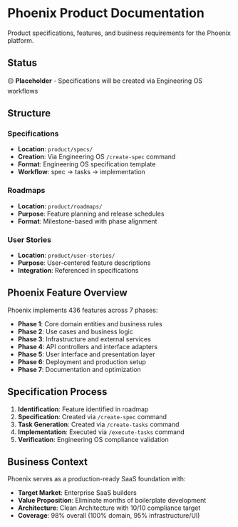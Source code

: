 # Phoenix Product Documentation

Product specifications, features, and business requirements for the Phoenix platform.

## Status
🟡 **Placeholder** - Specifications will be created via Engineering OS workflows

## Structure

### Specifications
- **Location**: `product/specs/`
- **Creation**: Via Engineering OS `/create-spec` command
- **Format**: Engineering OS specification template
- **Workflow**: spec → tasks → implementation

### Roadmaps
- **Location**: `product/roadmaps/`
- **Purpose**: Feature planning and release schedules
- **Format**: Milestone-based with phase alignment

### User Stories
- **Location**: `product/user-stories/`
- **Purpose**: User-centered feature descriptions
- **Integration**: Referenced in specifications

## Phoenix Feature Overview

Phoenix implements 436 features across 7 phases:
- **Phase 1**: Core domain entities and business rules
- **Phase 2**: Use cases and business logic
- **Phase 3**: Infrastructure and external services
- **Phase 4**: API controllers and interface adapters
- **Phase 5**: User interface and presentation layer
- **Phase 6**: Deployment and production setup
- **Phase 7**: Documentation and optimization

## Specification Process

1. **Identification**: Feature identified in roadmap
2. **Specification**: Created via `/create-spec` command
3. **Task Generation**: Created via `/create-tasks` command
4. **Implementation**: Executed via `/execute-tasks` command
5. **Verification**: Engineering OS compliance validation

## Business Context

Phoenix serves as a production-ready SaaS foundation with:
- **Target Market**: Enterprise SaaS builders
- **Value Proposition**: Eliminate months of boilerplate development
- **Architecture**: Clean Architecture with 10/10 compliance target
- **Coverage**: 98% overall (100% domain, 95% infrastructure/UI)